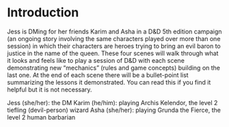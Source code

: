 # Introduction

Jess is DMing for her friends Karim and Asha in a D&D 5th edition campaign (an ongoing story involving the same characters played over more than one session) in which their characters are heroes trying to bring an evil baron to justice in the name of the queen.
These four scenes will walk through what it looks and feels like to play a session of D&D with each scene demonstrating new “mechanics” (rules and game concepts) building on the last one. At the end of each scene there will be a bullet-point list summarizing the lessons it demonstrated. You can read this if you find it helpful but it is not necessary.

Jess (she/her): the DM
Karim (he/him): playing Archis Kelendor, the level 2 tiefling (devil-person) wizard
Asha (she/her): playing Grunda the Fierce, the level 2 human barbarian
